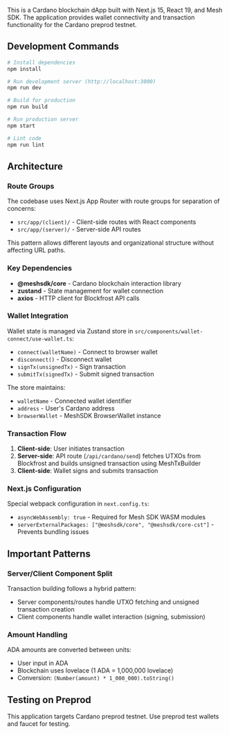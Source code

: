 
This is a Cardano blockchain dApp built with Next.js 15, React 19, and Mesh SDK. The application provides wallet connectivity and transaction functionality for the Cardano preprod testnet.

## Development Commands

```bash
# Install dependencies
npm install

# Run development server (http://localhost:3000)
npm run dev

# Build for production
npm run build

# Run production server
npm start

# Lint code
npm run lint
```

## Architecture

### Route Groups

The codebase uses Next.js App Router with route groups for separation of concerns:

- `src/app/(client)/` - Client-side routes with React components
- `src/app/(server)/` - Server-side API routes

This pattern allows different layouts and organizational structure without affecting URL paths.

### Key Dependencies

- **@meshsdk/core** - Cardano blockchain interaction library
- **zustand** - State management for wallet connection
- **axios** - HTTP client for Blockfrost API calls

### Wallet Integration

Wallet state is managed via Zustand store in `src/components/wallet-connect/use-wallet.ts`:

- `connect(walletName)` - Connect to browser wallet
- `disconnect()` - Disconnect wallet
- `signTx(unsignedTx)` - Sign transaction
- `submitTx(signedTx)` - Submit signed transaction

The store maintains:
- `walletName` - Connected wallet identifier
- `address` - User's Cardano address
- `browserWallet` - MeshSDK BrowserWallet instance

### Transaction Flow

1. **Client-side**: User initiates transaction
2. **Server-side**: API route (`/api/cardano/send`) fetches UTXOs from Blockfrost and builds unsigned transaction using MeshTxBuilder
3. **Client-side**: Wallet signs and submits transaction


### Next.js Configuration

Special webpack configuration in `next.config.ts`:
- `asyncWebAssembly: true` - Required for Mesh SDK WASM modules
- `serverExternalPackages: ["@meshsdk/core", "@meshsdk/core-cst"]` - Prevents bundling issues

## Important Patterns

### Server/Client Component Split

Transaction building follows a hybrid pattern:
- Server components/routes handle UTXO fetching and unsigned transaction creation
- Client components handle wallet interaction (signing, submission)

### Amount Handling

ADA amounts are converted between units:
- User input in ADA
- Blockchain uses lovelace (1 ADA = 1,000,000 lovelace)
- Conversion: `(Number(amount) * 1_000_000).toString()`

## Testing on Preprod

This application targets Cardano preprod testnet. Use preprod test wallets and faucet for testing.
